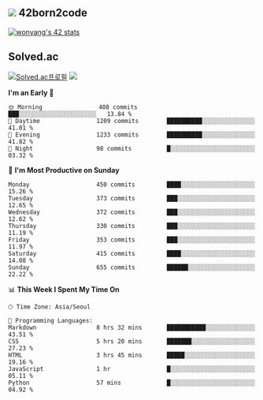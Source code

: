 
## <img src="https://img.shields.io/badge/-000000?style=flat&logo=42&logoColor=white"> 42born2code
<!--[![wonyang's 42 stats](https://badge42.vercel.app/api/v2/cl5nhe5b6007809kydha7ht42/stats?cursusId=21&coalitionId=88)](https://profile.intra.42.fr/users/wonyang)-->

[![wonyang's 42 stats](https://badge.mediaplus.ma/starryblue/wonyang?1337Badge=off&UM6P=off)](https://github.com/oakoudad/badge42)

## Solved.ac
[![Solved.ac프로필](http://mazassumnida.wtf/api/v2/generate_badge?boj=bennyws)](https://solved.ac/bennyws)
<a href="https://solved.ac/bennyws"><img src="http://mazandi.herokuapp.com/api?handle=bennyws&theme=cold"/></a>

<!--START_SECTION:waka-->
**I'm an Early 🐤** 

```text
🌞 Morning                408 commits         ███░░░░░░░░░░░░░░░░░░░░░░   13.84 % 
🌆 Daytime                1209 commits        ██████████░░░░░░░░░░░░░░░   41.01 % 
🌃 Evening                1233 commits        ██████████░░░░░░░░░░░░░░░   41.82 % 
🌙 Night                  98 commits          █░░░░░░░░░░░░░░░░░░░░░░░░   03.32 % 
```
📅 **I'm Most Productive on Sunday** 

```text
Monday                   450 commits         ████░░░░░░░░░░░░░░░░░░░░░   15.26 % 
Tuesday                  373 commits         ███░░░░░░░░░░░░░░░░░░░░░░   12.65 % 
Wednesday                372 commits         ███░░░░░░░░░░░░░░░░░░░░░░   12.62 % 
Thursday                 330 commits         ███░░░░░░░░░░░░░░░░░░░░░░   11.19 % 
Friday                   353 commits         ███░░░░░░░░░░░░░░░░░░░░░░   11.97 % 
Saturday                 415 commits         ████░░░░░░░░░░░░░░░░░░░░░   14.08 % 
Sunday                   655 commits         ██████░░░░░░░░░░░░░░░░░░░   22.22 % 
```


📊 **This Week I Spent My Time On** 

```text
🕑︎ Time Zone: Asia/Seoul

💬 Programming Languages: 
Markdown                 8 hrs 32 mins       ███████████░░░░░░░░░░░░░░   43.51 % 
CSS                      5 hrs 20 mins       ███████░░░░░░░░░░░░░░░░░░   27.23 % 
HTML                     3 hrs 45 mins       █████░░░░░░░░░░░░░░░░░░░░   19.16 % 
JavaScript               1 hr                █░░░░░░░░░░░░░░░░░░░░░░░░   05.11 % 
Python                   57 mins             █░░░░░░░░░░░░░░░░░░░░░░░░   04.92 % 
```


<!--END_SECTION:waka-->
